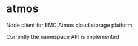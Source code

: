 atmos
==========

Node client for EMC Atmos cloud storage platform

Currently the namespace API is implemented